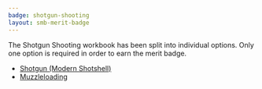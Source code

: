```yaml
---
badge: shotgun-shooting
layout: smb-merit-badge
---
```


The Shotgun Shooting workbook has been split into individual options. Only one option is required in order to earn the merit badge.

* [Shotgun (Modern Shotshell)](shotgun/)
* [Muzzleloading](muzzleloading/)

